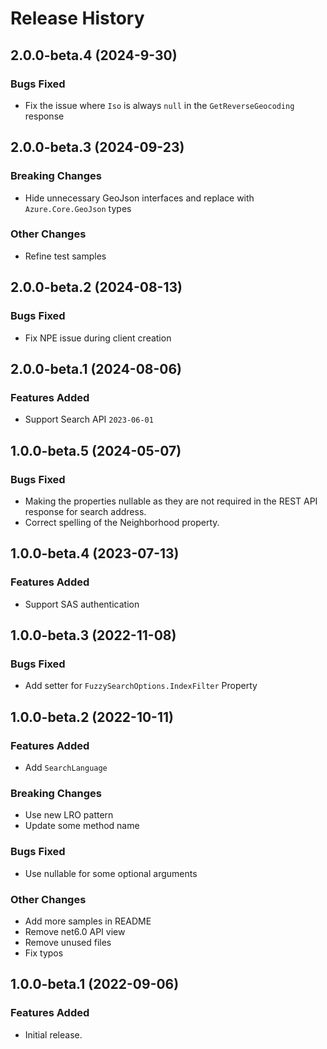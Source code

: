 # Release History

## 2.0.0-beta.4 (2024-9-30)

### Bugs Fixed

- Fix the issue where `Iso` is always `null` in the `GetReverseGeocoding` response

## 2.0.0-beta.3 (2024-09-23)

### Breaking Changes

- Hide unnecessary GeoJson interfaces and replace with `Azure.Core.GeoJson` types

### Other Changes

- Refine test samples

## 2.0.0-beta.2 (2024-08-13)

### Bugs Fixed

- Fix NPE issue during client creation

## 2.0.0-beta.1 (2024-08-06)

### Features Added

- Support Search API `2023-06-01`

## 1.0.0-beta.5 (2024-05-07)

### Bugs Fixed

- Making the properties nullable as they are not required in the REST API response for search address.
- Correct spelling of the Neighborhood property.


## 1.0.0-beta.4 (2023-07-13)

### Features Added

- Support SAS authentication

## 1.0.0-beta.3 (2022-11-08)

### Bugs Fixed

- Add setter for `FuzzySearchOptions.IndexFilter` Property

## 1.0.0-beta.2 (2022-10-11)

### Features Added

- Add `SearchLanguage`

### Breaking Changes

- Use new LRO pattern
- Update some method name

### Bugs Fixed

- Use nullable for some optional arguments

### Other Changes

- Add more samples in README
- Remove net6.0 API view
- Remove unused files
- Fix typos

## 1.0.0-beta.1 (2022-09-06)

### Features Added

- Initial release.
